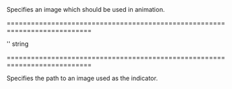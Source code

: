 <!--**
/*-------------------------------------------
    Auto-generated file. Do not modify.
-------------------------------------------

**-->
<!--d-->Specifies an image which should be used in animation.<!--/d-->
===========================================================================
<!--default-->''<!--/default-->
<!--type-->string<!--/type-->
===========================================================================

<!--shortDescription-->
Specifies the path to an image used as the indicator.
<!--/shortDescription-->

<!--fullDescription-->

<!--/fullDescription-->